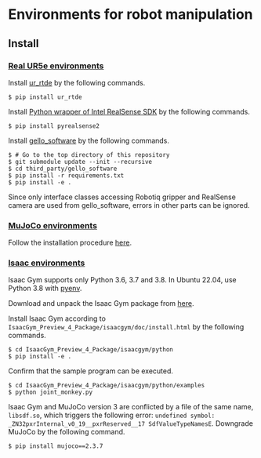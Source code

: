 # Environments for robot manipulation

## Install
### [Real UR5e environments](./real)
Install [ur_rtde](https://sdurobotics.gitlab.io/ur_rtde/installation/installation.html) by the following commands.
```console
$ pip install ur_rtde
```

Install [Python wrapper of Intel RealSense SDK](https://github.com/IntelRealSense/librealsense/blob/master/wrappers/python/readme.md) by the following commands.
```console
$ pip install pyrealsense2
```

Install [gello_software](https://github.com/wuphilipp/gello_software) by the following commands.
```console
$ # Go to the top directory of this repository
$ git submodule update --init --recursive
$ cd third_party/gello_software
$ pip install -r requirements.txt
$ pip install -e .
```
Since only interface classes accessing Robotiq gripper and RealSense camera are used from gello_software, errors in other parts can be ignored.

### [MuJoCo environments](./mujoco)
Follow the installation procedure [here](../../README.md#Install).

### [Isaac environments](./isaac)
Isaac Gym supports only Python 3.6, 3.7 and 3.8.
In Ubuntu 22.04, use Python 3.8 with [pyenv](https://github.com/pyenv/pyenv).

Download and unpack the Isaac Gym package from [here](https://developer.nvidia.com/isaac-gym).

Install Isaac Gym according to `IsaacGym_Preview_4_Package/isaacgym/doc/install.html` by the following commands.
```console
$ cd IsaacGym_Preview_4_Package/isaacgym/python
$ pip install -e .
```

Confirm that the sample program can be executed.
```console
$ cd IsaacGym_Preview_4_Package/isaacgym/python/examples
$ python joint_monkey.py
```

Isaac Gym and MuJoCo version 3 are conflicted by a file of the same name, `libsdf.so`, which triggers the following error: `undefined symbol: _ZN32pxrInternal_v0_19__pxrReserved__17 SdfValueTypeNamesE`. Downgrade MuJoCo by the following command.
```console
$ pip install mujoco==2.3.7
```
